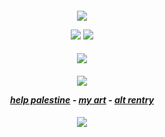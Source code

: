 <div align="center">
  <div align="center">
 <h5 align="center">
 <img src="https://files.catbox.moe/2pobo2.png">
   
  ![](https://komarev.com/ghpvc/?username=bloodymayhem&style=flat&color=A7B9B5&base=19274&label=fans) ![](https://files.catbox.moe/fxi81m.gif)
<div align="center">
 <h5 align="center">
 <img src="https://files.catbox.moe/nnr9x6.gif">
  <div align="center">
 <h5 align="center">
 <img src="https://files.catbox.moe/fwmmfu.jpg">  
     <div align="center">  
       
  [help palestine](https://arab.org/click-to-help/palestine/#google_vignette) - [my art](https://rentry.co/monart) - [alt rentry](https://rentry.co/prosecutormiles)
 </div>
 <div align="center">
  <div align="center">
 <h5 align="center">
 <img src="https://files.catbox.moe/pcar5m.png">
    
 
